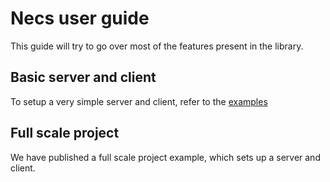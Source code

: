# Necs user guide
This guide will try to go over most of the features present in the library.

## Basic server and client
To setup a very simple server and client, refer to the [examples](/examples)

## Full scale project
We have published a full scale project example, which sets up a server and client.